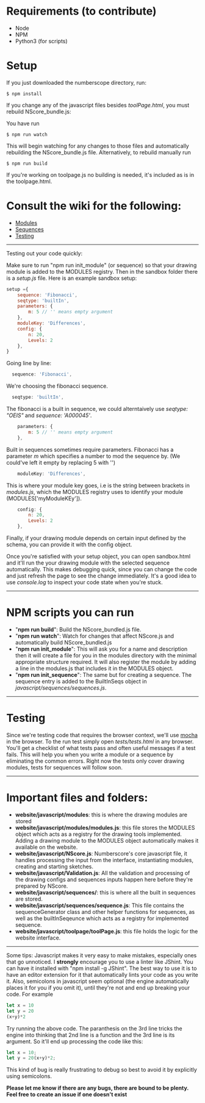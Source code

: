 



# Requirements (to contribute)

- Node
- NPM
- Python3 (for scripts)

# Setup

If you just downloaded the numberscope directory, run:

```
$ npm install
```

If you change any of the javascript files besides *toolPage.html*, you must rebuild NScore_bundle.js:
  
You have run
```
$ npm run watch
```
This will begin watching for any changes to those files and automatically rebuilding the NScore_bundle.js file. Alternatively, to rebuild manually run
```
$ npm run build
```
If you're working on toolpage.js no building is needed, it's included as is in the toolpage.html.


# Consult the wiki for the following:
- [Modules](https://github.com/katestange/Numberscope/wiki/Modules)
- [Sequences](https://github.com/katestange/Numberscope/wiki/Sequences)
- [Testing](https://github.com/katestange/Numberscope/wiki/Sequences)
---

Testing out your code quickly:

Make sure to run "npm run init_module" (or sequence) so that your drawing module is added to the MODULES registry. Then in the sandbox folder there is a *setup.js* file. Here is an example sandbox setup:
```javascript
setup ={
    sequence: 'Fibonacci',
    seqtype: 'builtIn',
    parameters: {
        m: 5 // '' means empty argument
    },
    moduleKey: 'Differences',
    config: {
        n: 20,
        Levels: 2
    },
}
```
Going line by line:
```javascript
  sequence: 'Fibonacci',
```
We're choosing the fibonacci sequence.
```javascript
  seqtype: 'builtIn',
```
The fibonacci is a built in sequence, we could alterntaively use *seqtype: "OEIS"* and *sequence: 'A000045'*.
```javascript
    parameters: {
        m: 5 // '' means empty argument
    },
```
Built in sequences sometimes require parameters. Fibonacci has a parameter *m* which specifies a number to mod the sequence by. (We could've left it empty by replacing 5 with '')
```javascript
    moduleKey: 'Differences',
```
This is where your module key goes, i.e is the string between brackets in *modules.js*, which the MODULES registry uses to identify your module (MODULES['myModuleKEy']).
```javascript
    config: {
        n: 20,
        Levels: 2
    },
```
Finally, if your drawing module depends on certain input defined by the schema, you can provide it with the config object.

Once you're satisfied with your setup object, you can open sandbox.html and it'll run the your drawing module with the selected sequence automatically. This makes debugging quick, since you can change the code and just refresh the page to see the change immediately. It's a good idea to use *console.log* to inspect your code state when you're stuck.

---
# NPM scripts you can run

- "**npm run build**": Build the NScore_bundled.js file.
- "**npm run watch**": Watch for changes that affect NScore.js and automatically build NScore_bundled.js 
- "**npm run init_module**": This will ask you for a name and description then it will create a file for you in the modules directory with the minimal appropriate structure required. It will also register the module by adding a line in the modules.js that includes it in the MODULES object.
- "**npm run init_sequence**": The same but for creating a sequence. The sequence entry is added to the BuiltInSeqs object in *javascript/sequences/sequences.js*.

---

# Testing

Since we're testing code that requires the browser context, we'll use [mocha](https://mochajs.org/) in the browser. To the run test simply open *tests/tests.html* in any browser. You'll get a checklist of what tests pass and often useful messages if a test fails. This will help you when you write a module or a sequence by eliminating the common errors. Right now the tests only cover drawing modules, tests for sequences will follow soon. 


---

# Important files and folders:

- **website/javascript/modules**: this is where the drawing modules are stored
- **website/javascript/modules/modules.js**: this file stores the MODULES object which acts as a registry for the drawing tools implemented. Adding a drawing module to the MODULES object automatically makes it available on the website.
- **website/javascript/NScore.js**: Numberscore's core javascript file, it handles processing the input from the interface, instantiating modules, creating and starting sketches.
- **website/javascript/Validation.js**: All the validation and processing of the drawing configs and sequences inputs happen here before they're prepared by NScore.
- **website/javascript/sequences/**: this is where all the built in sequences are stored.
- **website/javascript/sequences/sequence.js**: This file contains the sequenceGenerator class and other helper functions for sequences, as well as the builtInSeqeunce which acts as a registry for implemented sequence.
- **website/javascript/toolpage/toolPage.js**: this file holds the logic for the website interface.

---

Some tips:
Javascript makes it very easy to make mistakes, especially ones that go unnoticed. I **strongly** encourage you to use a linter like JShint. You can have it installed with "npm install -g JShint". The best way to use it is to have an editor extension for it that automatically lints your code as you write it. Also, semicolons in javascript seem optional (the engine automatically places it for you if you omit it), until they're not and end up breaking your code. For example
```javascript
let x = 10
let y = 20
(x+y)*2
```
Try running the above code. The paranthesis on the 3rd line tricks the engine into thinking that 2nd line is a function and the 3rd line is its argument. So it'll end up processing the code like this:
```javascript
let x = 10;
let y = 20(x+y)*2;
```
This kind of bug is really frustrating to debug so best to avoid it by explicitly using semicolons.

**Please let me know if there are any bugs, there are bound to be plenty. Feel free to create an issue if one doesn't exist**
